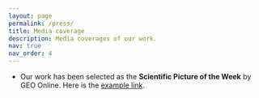 ```yaml
---
layout: page
permalink: /press/
title: Media coverage
description: Media coverages of our work.
nav: true
nav_order: 4
---
```


- Our work has been selected as the **Scientific Picture of the Week** by GEO Online. Here is the [example link](https://www.geo.de/wissen/forschung-und-technik/blick-in-die-wissenschaft--geo-bild-der-woche--33719978.html).